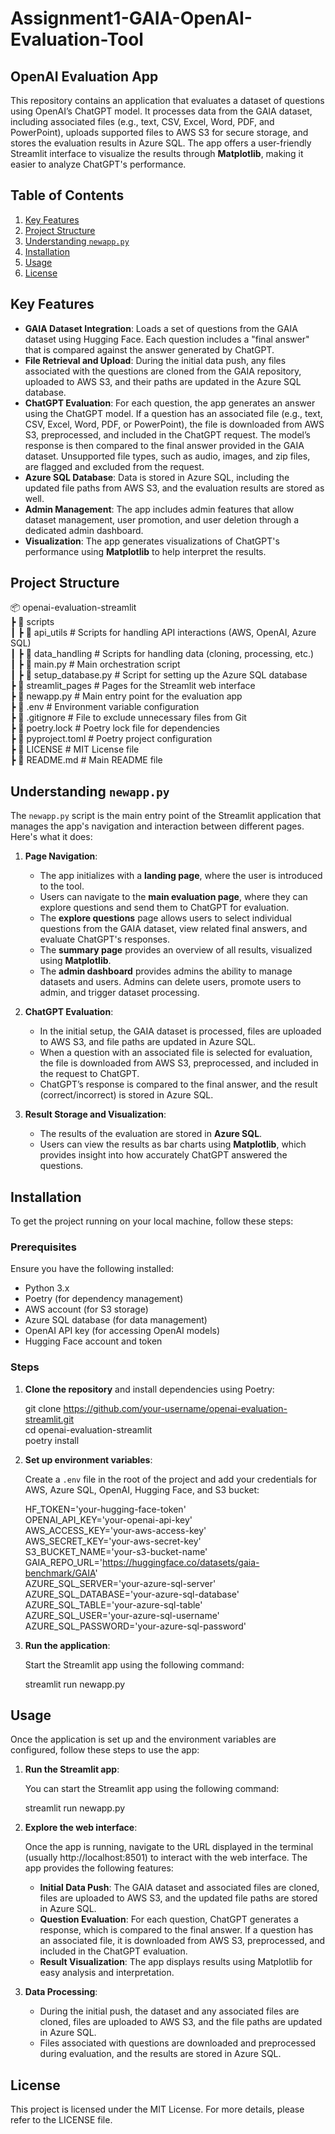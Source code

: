 # Assignment1-GAIA-OpenAI-Evaluation-Tool

## OpenAI Evaluation App

This repository contains an application that evaluates a dataset of questions using OpenAI’s ChatGPT model. It processes data from the GAIA dataset, including associated files (e.g., text, CSV, Excel, Word, PDF, and PowerPoint), uploads supported files to AWS S3 for secure storage, and stores the evaluation results in Azure SQL. The app offers a user-friendly Streamlit interface to visualize the results through **Matplotlib**, making it easier to analyze ChatGPT's performance.

## Table of Contents

1. [Key Features](#key-features)
2. [Project Structure](#project-structure)
3. [Understanding `newapp.py`](#understanding-newapppy)
4. [Installation](#installation)
5. [Usage](#usage)
6. [License](#license)

## Key Features

- **GAIA Dataset Integration**: Loads a set of questions from the GAIA dataset using Hugging Face. Each question includes a "final answer" that is compared against the answer generated by ChatGPT.
- **File Retrieval and Upload**: During the initial data push, any files associated with the questions are cloned from the GAIA repository, uploaded to AWS S3, and their paths are updated in the Azure SQL database.
- **ChatGPT Evaluation**: For each question, the app generates an answer using the ChatGPT model. If a question has an associated file (e.g., text, CSV, Excel, Word, PDF, or PowerPoint), the file is downloaded from AWS S3, preprocessed, and included in the ChatGPT request. The model’s response is then compared to the final answer provided in the GAIA dataset. Unsupported file types, such as audio, images, and zip files, are flagged and excluded from the request.
- **Azure SQL Database**: Data is stored in Azure SQL, including the updated file paths from AWS S3, and the evaluation results are stored as well.
- **Admin Management**: The app includes admin features that allow dataset management, user promotion, and user deletion through a dedicated admin dashboard.
- **Visualization**: The app generates visualizations of ChatGPT's performance using **Matplotlib** to help interpret the results.

## Project Structure

📦 openai-evaluation-streamlit  
 ┣ 📂 scripts  
 ┃ ┣ 📂 api_utils         # Scripts for handling API interactions (AWS, OpenAI, Azure SQL)  
 ┃ ┣ 📂 data_handling     # Scripts for handling data (cloning, processing, etc.)  
 ┃ ┣ 📜 main.py           # Main orchestration script  
 ┃ ┣ 📜 setup_database.py  # Script for setting up the Azure SQL database  
 ┣ 📂 streamlit_pages      # Pages for the Streamlit web interface  
 ┣ 📜 newapp.py            # Main entry point for the evaluation app  
 ┣ 📜 .env                 # Environment variable configuration  
 ┣ 📜 .gitignore           # File to exclude unnecessary files from Git  
 ┣ 📜 poetry.lock          # Poetry lock file for dependencies  
 ┣ 📜 pyproject.toml       # Poetry project configuration  
 ┣ 📜 LICENSE              # MIT License file  
 ┣ 📜 README.md            # Main README file

## Understanding `newapp.py`

The `newapp.py` script is the main entry point of the Streamlit application that manages the app's navigation and interaction between different pages. Here's what it does:

1. **Page Navigation**:
   - The app initializes with a **landing page**, where the user is introduced to the tool.
   - Users can navigate to the **main evaluation page**, where they can explore questions and send them to ChatGPT for evaluation.
   - The **explore questions** page allows users to select individual questions from the GAIA dataset, view related final answers, and evaluate ChatGPT's responses.
   - The **summary page** provides an overview of all results, visualized using **Matplotlib**.
   - The **admin dashboard** provides admins the ability to manage datasets and users. Admins can delete users, promote users to admin, and trigger dataset processing.

2. **ChatGPT Evaluation**:
   - In the initial setup, the GAIA dataset is processed, files are uploaded to AWS S3, and file paths are updated in Azure SQL.
   - When a question with an associated file is selected for evaluation, the file is downloaded from AWS S3, preprocessed, and included in the request to ChatGPT.
   - ChatGPT’s response is compared to the final answer, and the result (correct/incorrect) is stored in Azure SQL.

3. **Result Storage and Visualization**:
   - The results of the evaluation are stored in **Azure SQL**.
   - Users can view the results as bar charts using **Matplotlib**, which provides insight into how accurately ChatGPT answered the questions.

## Installation

To get the project running on your local machine, follow these steps:

### Prerequisites

Ensure you have the following installed:
- Python 3.x
- Poetry (for dependency management)
- AWS account (for S3 storage)
- Azure SQL database (for data management)
- OpenAI API key (for accessing OpenAI models)
- Hugging Face account and token

### Steps

1. **Clone the repository** and install dependencies using Poetry:

   git clone https://github.com/your-username/openai-evaluation-streamlit.git  
   cd openai-evaluation-streamlit  
   poetry install

2. **Set up environment variables**:

   Create a `.env` file in the root of the project and add your credentials for AWS, Azure SQL, OpenAI, Hugging Face, and S3 bucket:

   HF_TOKEN='your-hugging-face-token'  
   OPENAI_API_KEY='your-openai-api-key'  
   AWS_ACCESS_KEY='your-aws-access-key'  
   AWS_SECRET_KEY='your-aws-secret-key'  
   S3_BUCKET_NAME='your-s3-bucket-name'  
   GAIA_REPO_URL='https://huggingface.co/datasets/gaia-benchmark/GAIA'  
   AZURE_SQL_SERVER='your-azure-sql-server'  
   AZURE_SQL_DATABASE='your-azure-sql-database'  
   AZURE_SQL_TABLE='your-azure-sql-table'  
   AZURE_SQL_USER='your-azure-sql-username'  
   AZURE_SQL_PASSWORD='your-azure-sql-password'  

3. **Run the application**:

   Start the Streamlit app using the following command:

   streamlit run newapp.py


## Usage

Once the application is set up and the environment variables are configured, follow these steps to use the app:

1. **Run the Streamlit app**:

   You can start the Streamlit app using the following command:

   streamlit run newapp.py

2. **Explore the web interface**:

   Once the app is running, navigate to the URL displayed in the terminal (usually http://localhost:8501) to interact with the web interface. The app provides the following features:

   - **Initial Data Push**: The GAIA dataset and associated files are cloned, files are uploaded to AWS S3, and the updated file paths are stored in Azure SQL.
   - **Question Evaluation**: For each question, ChatGPT generates a response, which is compared to the final answer. If a question has an associated file, it is downloaded from AWS S3, preprocessed, and included in the ChatGPT evaluation.
   - **Result Visualization**: The app displays results using Matplotlib for easy analysis and interpretation.

3. **Data Processing**:

   - During the initial push, the dataset and any associated files are cloned, files are uploaded to AWS S3, and the file paths are updated in Azure SQL.
   - Files associated with questions are downloaded and preprocessed during evaluation, and the results are stored in Azure SQL.

## License

This project is licensed under the MIT License. For more details, please refer to the LICENSE file.


